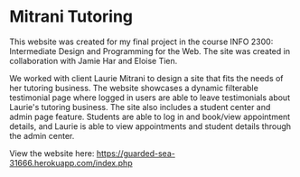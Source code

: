 # Mitrani Tutoring

This website was created for my final project in the course INFO 2300: Intermediate Design and Programming for the Web. The site was created in collaboration with Jamie Har and Eloise Tien. 

We worked with client Laurie Mitrani to design a site that fits the needs of her tutoring business. The website showcases a dynamic filterable testimonial page where logged in users are able to leave testimonials about Laurie's tutoring business. The site also includes a student center and admin page feature. Students are able to log in and book/view appointment details, and Laurie is able to view appointments and student details through the admin center.

View the website here: https://guarded-sea-31666.herokuapp.com/index.php
